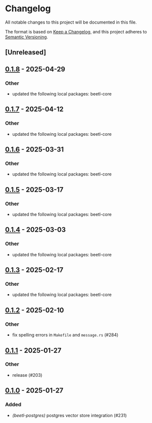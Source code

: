 # Changelog

All notable changes to this project will be documented in this file.

The format is based on [Keep a Changelog](https://keepachangelog.com/en/1.0.0/),
and this project adheres to [Semantic Versioning](https://semver.org/spec/v2.0.0.html).

## [Unreleased]

## [0.1.8](https://github.com/thelegendkaan/beetl/compare/beetl-postgres-v0.1.7...beetl-postgres-v0.1.8) - 2025-04-29

### Other

- updated the following local packages: beetl-core

## [0.1.7](https://github.com/thelegendkaan/beetl/compare/beetl-postgres-v0.1.6...beetl-postgres-v0.1.7) - 2025-04-12

### Other

- updated the following local packages: beetl-core

## [0.1.6](https://github.com/thelegendkaan/beetl/compare/beetl-postgres-v0.1.5...beetl-postgres-v0.1.6) - 2025-03-31

### Other

- updated the following local packages: beetl-core

## [0.1.5](https://github.com/thelegendkaan/beetl/compare/beetl-postgres-v0.1.4...beetl-postgres-v0.1.5) - 2025-03-17

### Other

- updated the following local packages: beetl-core

## [0.1.4](https://github.com/thelegendkaan/beetl/compare/beetl-postgres-v0.1.3...beetl-postgres-v0.1.4) - 2025-03-03

### Other

- updated the following local packages: beetl-core

## [0.1.3](https://github.com/thelegendkaan/beetl/compare/beetl-postgres-v0.1.2...beetl-postgres-v0.1.3) - 2025-02-17

### Other

- updated the following local packages: beetl-core

## [0.1.2](https://github.com/thelegendkaan/beetl/compare/beetl-postgres-v0.1.1...beetl-postgres-v0.1.2) - 2025-02-10

### Other

- fix spelling errors in `Makefile` and `message.rs` (#284)

## [0.1.1](https://github.com/thelegendkaan/beetl/compare/beetl-postgres-v0.1.0...beetl-postgres-v0.1.1) - 2025-01-27

### Other

- release (#203)

## [0.1.0](https://github.com/thelegendkaan/beetl/releases/tag/beetl-postgres-v0.1.0) - 2025-01-27

### Added

- *(beetl-postgres)* postgres vector store integration (#231)

